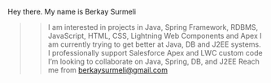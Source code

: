 Hey there. My name is Berkay Surmeli
>> I am interested in projects in Java, Spring Framework, RDBMS, JavaScript, HTML, CSS, Lightning Web Components and Apex
>> I am currently trying to get better at Java, DB and J2EE systems. I professionally support Salesforce Apex and LWC custom code
>> I’m looking to collaborate on Java, Spring, DB, and J2EE
>> Reach me from berkaysurmeli@gmail.com

<!---
BerkaySurmeli/BerkaySurmeli is a ✨ special ✨ repository because its `README.md` (this file) appears on your GitHub profile.
You can click the Preview link to take a look at your changes.
--->
